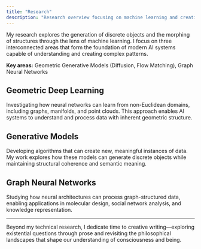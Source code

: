 ```yaml
---
title: "Research"
description: "Research overview focusing on machine learning and creative AI systems"
---
```


My research explores the generation of discrete objects and the morphing of structures through the lens of machine learning. I focus on three interconnected areas that form the foundation of modern AI systems capable of understanding and creating complex patterns.

**Key areas:** Geometric Generative Models (Diffusion, Flow Matching), Graph Neural Networks

## Geometric Deep Learning

Investigating how neural networks can learn from non-Euclidean domains, including graphs, manifolds, and point clouds. This approach enables AI systems to understand and process data with inherent geometric structure.

## Generative Models

Developing algorithms that can create new, meaningful instances of data. My work explores how these models can generate discrete objects while maintaining structural coherence and semantic meaning.

## Graph Neural Networks

Studying how neural architectures can process graph-structured data, enabling applications in molecular design, social network analysis, and knowledge representation.

---

Beyond my technical research, I dedicate time to creative writing—exploring existential questions through prose and revisiting the philosophical landscapes that shape our understanding of consciousness and being.